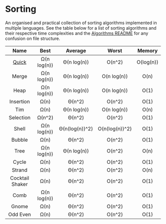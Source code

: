 # Sorting

An organised and practical collection of sorting algorithms implemented in multiple languages. See the table below for a list of sorting algorithms and their respective time complexities and the [Algorithms README](/algorithms.README.md) for any confusion on file structure.

| Name | Best | Average | Worst | Memory |
|:----:|:----:|:-------:|:-----:| :----: |
| [Quick](quick/) | Ω(n log(n)) | Θ(n log(n)) | O(n^2) | O(log(n)) |
| Merge | Ω(n log(n)) | Θ(n log(n)) | O(n log(n)) | O(n) |
| Heap | Ω(n log(n)) | Θ(n log(n)) | O(n log(n)) | O(1) |
| Insertion | Ω(n) | Θ(n^2) | O(n^2) | O(1) |
| Tim | Ω(n) | Θ(n log(n)) | O(n log(n)) | O(n) |
| Selection | Ω(n^2) | Θ(n^2) | O(n^2) | O(1) |
| Shell | Ω(n log(n)) | Θ(n(log(n))^2) | O(n(log(n))^2) | O(1) |
| Bubble | Ω(n) | Θ(n^2) | O(n^2) | O(1) |
| Tree | Ω(n log(n)) | Θ(n log(n)) | O(n^2) | O(n) |
| Cycle | Ω(n) | Θ(n^2) | O(n^2) | O(1) |
| Strand | Ω(n) | Θ(n^2) | O(n^2) | O(n) |
| Cocktail Shaker | Ω(n) | Θ(n^2) | O(n^2) | O(1) |
| Comb | Ω(n log(n)) | Θ(n^2) | O(n^2) | O(1) |
| Gnome | Ω(n) | Θ(n^2) | O(n^2) | O(1) |
| Odd Even | Ω(n) | Θ(n^2) | O(n^2) | O(1) |